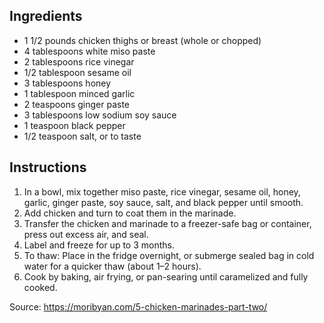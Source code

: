 ## Ingredients
- 1 1/2 pounds chicken thighs or breast (whole or chopped)
- 4 tablespoons white miso paste
- 2 tablespoons rice vinegar
- 1/2 tablespoon sesame oil
- 3 tablespoons honey
- 1 tablespoon minced garlic
- 2 teaspoons ginger paste
- 3 tablespoons low sodium soy sauce
- 1 teaspoon black pepper
- 1/2 teaspoon salt, or to taste
## Instructions
1. In a bowl, mix together miso paste, rice vinegar, sesame oil, honey, garlic, ginger paste, soy sauce, salt, and black pepper until smooth.
2. Add chicken and turn to coat them in the marinade.
3. Transfer the chicken and marinade to a freezer-safe bag or container, press out excess air, and seal.
4. Label and freeze for up to 3 months.
5. To thaw: Place in the fridge overnight, or submerge sealed bag in cold water for a quicker thaw (about 1–2 hours).
6. Cook by baking, air frying, or pan-searing until caramelized and fully cooked.

Source: https://moribyan.com/5-chicken-marinades-part-two/